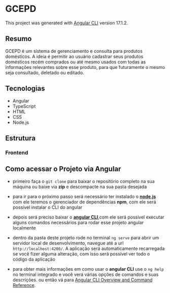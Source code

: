 
# GCEPD
This project was generated with [Angular CLI](https://github.com/angular/angular-cli) version 17.1.2.

## Resumo
GCEPD é um sistema de gerenciamento e consulta para produtos domésticos. A ideia é permitir ao usuário cadastrar seus produtos domésticos recém comprados ou até mesmo usados com todas as informações relevantes sobre esse produto, para que futuramente o mesmo seja consultado, deletado ou editado.

## Tecnologias
- Angular
- TypeScript
- HTML
- CSS
- Node.js
<!-- - spring boot
- kotlin -->


## Estrutura
### Frontend

<!-- ### Backend -->

<!-- ## Funcionalidades atuais -->

## Como acessar o Projeto via Angular
- primeiro faça o `git clone` para baixar o repositório completo na sua máquina ou baixe via <b>zip</b> e descompacte na sua pasta desejada
  
- para ir para o próximo passo será necessário ter instalado o <b><a href="https://nodejs.org/en">node.js</a></b> com ele teremos o gerenciador de dependẽncias <b>npm</b>, com ele será possível instalar o CLI do angular

- depois será preciso baixar o <b><a href="https://angular.io/guide/setup-local#install-the-angular-cli">angular CLI</a></b>,com ele será possível executar alguns comandos necessários para rodar esse projeto angular localmente 

- dentro da pasta deste projeto rode no terminal `ng serve` para abrir um servidor local de desenvolvimento, navegue até a url `http://localhost:4200/`. A aplicação será automaticamente recarregada se vocẽ fizer alguma alteração, com isso será possível ver todo o código da aplicação

- para obter mais informações em como usar o <b>angular CLI</b> use o `ng help` no terminal integrado e vocẽ verá várias opções de comandos e suas descrições. ou então vá para [Angular CLI Overview and Command Reference](https://angular.io/cli).

